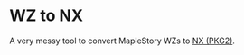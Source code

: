 WZ to NX
========

A very messy tool to convert MapleStory WZs to [NX (PKG2)](https://docs.google.com/document/d/1rVrPFQV5gSdqGjpc_Ah7IkJBpGoAqQh8tf7T5A6V0KQ/edit).